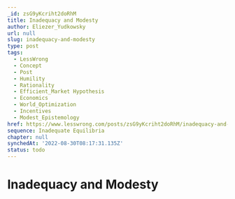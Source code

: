 ```yaml
---
_id: zsG9yKcriht2doRhM
title: Inadequacy and Modesty
author: Eliezer_Yudkowsky
url: null
slug: inadequacy-and-modesty
type: post
tags:
  - LessWrong
  - Concept
  - Post
  - Humility
  - Rationality
  - Efficient_Market Hypothesis
  - Economics
  - World_Optimization
  - Incentives
  - Modest_Epistemology
href: https://www.lesswrong.com/posts/zsG9yKcriht2doRhM/inadequacy-and-modesty
sequence: Inadequate Equilibria
chapter: null
synchedAt: '2022-08-30T08:17:31.135Z'
status: todo
---
```


# Inadequacy and Modesty
